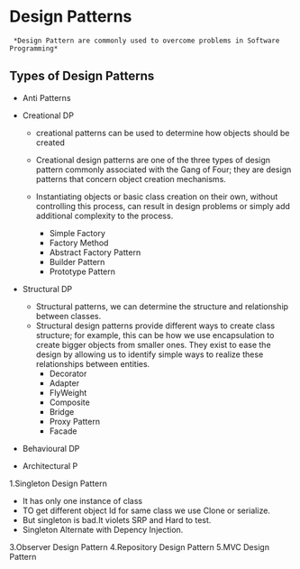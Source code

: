 # Design Patterns
	 *Design Pattern are commonly used to overcome problems in Software Programming*

## Types of Design Patterns
- Anti Patterns
- Creational DP
	- creational patterns can be used to determine how objects should be created
	- Creational design patterns are one of the three types of design pattern commonly associated with the Gang of Four; they are design patterns that concern object creation mechanisms.

	- Instantiating objects or basic class creation on their own, without controlling this process, can result in design problems or simply add additional complexity to the process.
		- Simple Factory
		- Factory Method
		- Abstract Factory Pattern
		- Builder Pattern
		- Prototype Pattern

- Structural DP
	- Structural patterns, we can determine the structure and relationship between classes.
	- Structural design patterns provide different ways to create class structure; for example, this can be how we use encapsulation to create bigger objects from smaller ones. They exist to ease the design by allowing us to identify simple ways to realize these relationships between entities.
		- Decorator
		- Adapter
		- FlyWeight
		- Composite
		- Bridge
		- Proxy Pattern
		- Facade 

- Behavioural DP
- Architectural P


 1.Singleton Design Pattern
 - It has only one instance of class
 - TO get different object Id for same class we use Clone or serialize.
 - But singleton is bad.It violets SRP and Hard to test.
 - Singleton Alternate with Depency Injection.
 
 
 3.Observer Design Pattern
 4.Repository Design Pattern
 5.MVC Design Pattern
